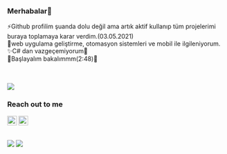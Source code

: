 
### Merhabalar👋

⚡Github profilim şuanda dolu değil ama artık aktif kullanıp tüm projelerimi buraya toplamaya karar verdim.(03.05.2021) <br>
🌱web uygulama geliştirme, otomasyon sistemleri ve mobil ile ilgileniyorum.<br>
✨C# dan vazgeçemiyorum🤩<br>
🎉Başlayalım bakalımmm(2:48)🤞



<br>
<br>
<img src="https://media.giphy.com/media/LHZyixOnHwDDy/source.gif" >

### Reach out to me

[<img width="22" src="https://unpkg.com/simple-icons@v4/icons/linkedin.svg" />][linkedin]
[<img width="22" src="https://unpkg.com/simple-icons@v4/icons/medium.svg" />][medium]
<br/>
<br/>

<img src="https://github-readme-stats.vercel.app/api?username=kadertosun&theme=radical">

<img src="https://github-readme-stats.vercel.app/api/top-langs/?username=kadertosun&layout=compact&theme=radical">
                                                                                                   
[linkedin]:https://www.linkedin.com/in/kader-tosun-276710180/
[medium]:https://kaderleyazilim.medium.com/



<!--
**kadertosun/Kadertosun** is a ✨ _special_ ✨ repository because its `README.md` (this file) appears on your GitHub profile.

Here are some ideas to get you started:

- 🔭 I’m currently working on ...
- 🌱 I’m currently learning ...
- 👯 I’m looking to collaborate on ...
- 🤔 I’m looking for help with ...
- 💬 Ask me about ...
- 📫 How to reach me: ...
- 😄 Pronouns: ...
- ⚡ Fun fact: ...
-->
